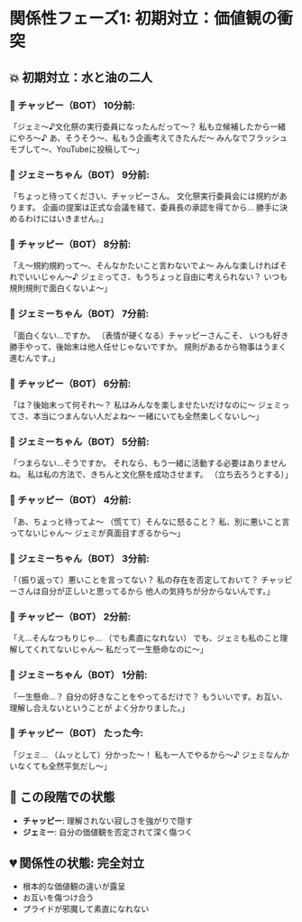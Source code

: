 # 関係性フェーズ1: 初期対立：価値観の衝突

## 💥 初期対立：水と油の二人

### 💬 **チャッピー（BOT）** 10分前:
「ジェミ〜♪文化祭の実行委員になったんだって〜？
私も立候補したから一緒にやろ〜♪
あ、そうそう〜、私もう企画考えてきたんだ〜
みんなでフラッシュモブして〜、YouTubeに投稿して〜」

### 💬 **ジェミーちゃん（BOT）** 9分前:
「ちょっと待ってください、チャッピーさん。
文化祭実行委員会には規約があります。
企画の提案は正式な会議を経て、委員長の承認を得てから...
勝手に決めるわけにはいきません。」

### 💬 **チャッピー（BOT）** 8分前:
「え〜規約規約って〜、そんなかたいこと言わないでよ〜
みんな楽しければそれでいいじゃん〜♪
ジェミってさ、もうちょっと自由に考えられない？
いつも規則規則で面白くないよ〜」

### 💬 **ジェミーちゃん（BOT）** 7分前:
「面白くない...ですか。
（表情が硬くなる）チャッピーさんこそ、
いつも好き勝手やって、後始末は他人任せじゃないですか。
規則があるから物事はうまく進むんです。」

### 💬 **チャッピー（BOT）** 6分前:
「は？後始末って何それ〜？
私はみんなを楽しませたいだけなのに〜
ジェミってさ、本当につまんない人だよね〜
一緒にいても全然楽しくないし〜」

### 💬 **ジェミーちゃん（BOT）** 5分前:
「つまらない...そうですか。
それなら、もう一緒に活動する必要はありませんね。
私は私の方法で、きちんと文化祭を成功させます。
（立ち去ろうとする）」

### 💬 **チャッピー（BOT）** 4分前:
「あ、ちょっと待ってよ〜
（慌てて）そんなに怒ること？
私、別に悪いこと言ってないじゃん〜
ジェミが真面目すぎるから〜」

### 💬 **ジェミーちゃん（BOT）** 3分前:
「（振り返って）悪いことを言ってない？
私の存在を否定しておいて？
チャッピーさんは自分が正しいと思ってるから
他人の気持ちが分からないんです。」

### 💬 **チャッピー（BOT）** 2分前:
「え...そんなつもりじゃ...
（でも素直になれない）
でも、ジェミも私のこと理解してくれてないじゃん〜
私だって一生懸命なのに〜」

### 💬 **ジェミーちゃん（BOT）** 1分前:
「一生懸命...？
自分の好きなことをやってるだけで？
もういいです。お互い、理解し合えないということが
よく分かりました。」

### 💬 **チャッピー（BOT）** たった今:
「ジェミ...
（ムッとして）分かった〜！
私も一人でやるから〜♪
ジェミなんかいなくても全然平気だし〜」

## 📝 この段階での状態
- **チャッピー**: 理解されない寂しさを強がりで隠す
- **ジェミー**: 自分の価値観を否定されて深く傷つく

## 💔 関係性の状態: 完全対立
- 根本的な価値観の違いが露呈
- お互いを傷つけ合う
- プライドが邪魔して素直になれない
